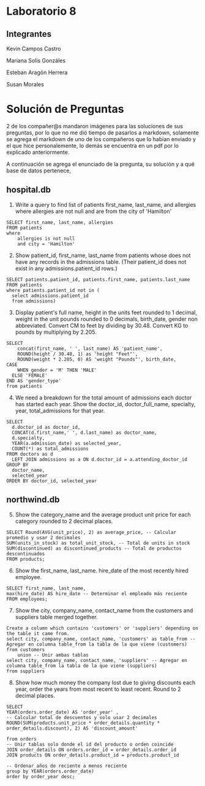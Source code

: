 # Laboratorio 8
## Integrantes
Kevin Campos Castro

Mariana Solís Gonzáles

Esteban Aragón Herrera

Susan Morales

# Solución de Preguntas
2 de los compañer@s mandaron imágenes para las soluciones de sus preguntas, por lo que no me dió tiempo de pasarlos a markdown, solamente se agrega el markdown de uno de los compañeros que lo habían enviado y el que hice personalemente, lo demás se encuentra en un pdf por lo explicado anteriormente. 

A continuación se agrega el enunciado de la pregunta, su solución y a qué base de datos pertenece, 
## hospital.db

1. Write a query to find list of patients first_name, last_name, and allergies where allergies are not null and are from the city of 'Hamilton'
```
SELECT first_name, last_name, allergies
FROM patients
where 
    allergies is not null
    and city = 'Hamilton'
```
2. Show patient_id, first_name, last_name from patients whose does not have any records in the admissions table. (Their patient_id does not exist in any admissions.patient_id rows.)
```
SELECT patients.patient_id, patients.first_name, patients.last_name 
FROM patients
where patients.patient_id not in (
  select admissions.patient_id
  from admissions)
```
3. Display patient's full name,
height in the units feet rounded to 1 decimal,
weight in the unit pounds rounded to 0 decimals,
birth_date,
gender non abbreviated.
Convert CM to feet by dividing by 30.48.
Convert KG to pounds by multiplying by 2.205.
```
SELECT
    concat(first_name, ' ', last_name) AS 'patient_name', 
    ROUND(height / 30.48, 1) as 'height "Feet"', 
    ROUND(weight * 2.205, 0) AS 'weight "Pounds"', birth_date,
CASE
    WHEN gender = 'M' THEN 'MALE' 
  ELSE 'FEMALE' 
END AS 'gender_type'
from patients
```
4. We need a breakdown for the total amount of admissions each doctor has started each year. Show the doctor_id, doctor_full_name, specialty, year, total_admissions for that year.
```
SELECT
  d.doctor_id as doctor_id,
  CONCAT(d.first_name,' ', d.last_name) as doctor_name,
  d.specialty,
  YEAR(a.admission_date) as selected_year,
  COUNT(*) as total_admissions
FROM doctors as d
  LEFT JOIN admissions as a ON d.doctor_id = a.attending_doctor_id
GROUP BY
  doctor_name,
  selected_year
ORDER BY doctor_id, selected_year
```

## northwind.db
5. Show the category_name and the average product unit price for each category rounded to 2 decimal places.
```
SELECT Round(AVG(unit_price), 2) as average_price, -- Calcular promedio y usar 2 decimales
SUM(units_in_stock) as total_unit_stock, -- Total de units in stock
SUM(discontinued) as discontinued_products -- Total de productos descontinuados
FROM products;
```

6. Show the first_name, last_name. hire_date of the most recently hired employee.
```
SELECT first_name, last_name,
max(hire_date) AS hire_date -- Determinar el empleado más reciente
FROM employees;
```

7. Show the city, company_name, contact_name from the customers and suppliers table merged together.
```
Create a column which contains 'customers' or 'suppliers' depending on the table it came from.
select city, company_name, contact_name, 'customers' as table_from -- Agregar en columna table_from la tabla de la que viene (customers)
from customers
	union -- Unir ambas tablas
select city, company_name, contact_name, 'suppliers' -- Agregar en columna table_from la tabla de la que viene (suppliers)
from suppliers
```

8. Show how much money the company lost due to giving discounts each year, order the years from most recent to least recent. Round to 2 decimal places.
```
SELECT 
YEAR(orders.order_date) AS 'order_year' ,
-- Calcular total de descuentos y solo usar 2 decimales
ROUND(SUM(products.unit_price * order_details.quantity * order_details.discount), 2) AS 'discount_amount' 

from orders
-- Unir tablas solo donde el id del producto o orden coincide 
JOIN order_details ON orders.order_id = order_details.order_id
JOIN products ON order_details.product_id = products.product_id

-- Ordenar años de reciente a menos reciente
group by YEAR(orders.order_date)
order by order_year desc;
```
